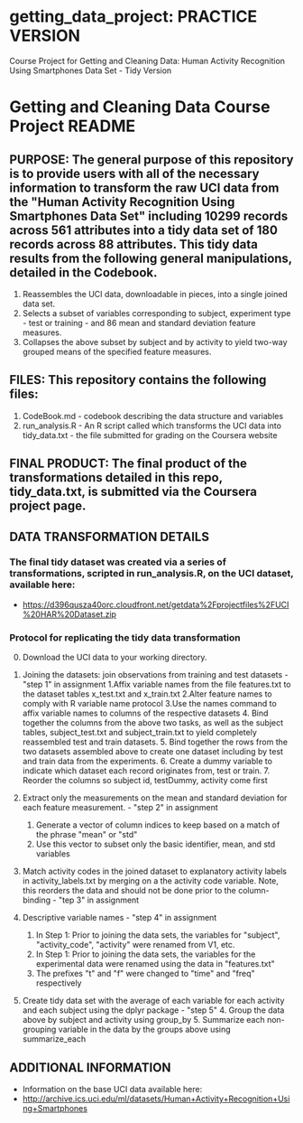 # getting_data_project: PRACTICE VERSION
Course Project for Getting and Cleaning Data: Human Activity Recognition Using Smartphones Data Set - Tidy Version
# Getting and Cleaning Data Course Project README

## PURPOSE: The general purpose of this repository is to provide users with all of the necessary information to transform the raw UCI data from the "Human Activity Recognition Using Smartphones Data Set" including 10299 records across 561 attributes into a tidy data set of 180 records across 88 attributes. This tidy data results from the following general manipulations, detailed in the Codebook. 
  1. Reassembles the UCI data, downloadable in pieces, into a single joined data set. 
  2. Selects a subset of variables corresponding to subject, experiment type - test or training - and 86 mean and standard deviation feature measures. 
  3. Collapses the above subset by subject and by activity to yield two-way grouped means of the specified feature measures. 

## FILES: This repository contains the following files: 
  1. CodeBook.md - codebook describing the data structure and variables
  2. run_analysis.R -  An R script called which transforms the UCI data into tidy_data.txt - the file submitted for grading on the Coursera website

## FINAL PRODUCT: The final product of the transformations detailed in this repo, tidy_data.txt, is submitted via the Coursera project page. 

## DATA TRANSFORMATION DETAILS

### The final tidy dataset was created via a series of transformations, scripted in run_analysis.R, on the UCI dataset, available here:
  * https://d396qusza40orc.cloudfront.net/getdata%2Fprojectfiles%2FUCI%20HAR%20Dataset.zip


### Protocol for replicating the tidy data transformation
0. Download the UCI data to your working directory. 
1. Joining the datasets: join observations from training and test datasets - "step 1" in assignment
    1.Affix variable names from the file features.txt to the dataset tables x_test.txt and x_train.txt
    2.Alter feature names to comply with R variable name protocol
    3.Use the names command to affix variable names to columns of the   respective datasets
    4. Bind together the columns from the above two tasks, as well as the subject tables, subject_test.txt and subject_train.txt to yield completely reassembled test and train datasets. 
    5. Bind together the rows from the two datasets assembled above to create one dataset including by test and train data from the experiments. 
    6. Create a dummy variable to indicate which dataset each record originates from, test or train. 
    7. Reorder the columns so subject id, testDummy, activity come first
    
2. Extract only the measurements on the mean and standard deviation for each feature measurement. - "step 2" in assignment
    1. Generate a vector of column indices to keep based on a match of the phrase "mean" or "std"
    2. Use this vector to subset only the basic identifier, mean, and std variables

3. Match activity codes in the joined dataset to explanatory activity labels in activity_labels.txt by merging on a the activity 
code variable. Note, this reorders the data and should not be done prior to the column-binding - "tep 3" in assignment

4. Descriptive variable names - "step 4" in assignment
    1. In Step 1: Prior to joining the data sets, the variables for "subject", "activity_code", "activity" were renamed from V1, etc.
    2. In Step 1: Prior to joining the data sets, the variables for the experimental data were renamed using the data in "features.txt"
    3. The prefixes "t" and "f" were changed to "time" and "freq" respectively
    
5. Create tidy data set with the average of each variable for each activity and each subject using the dplyr package - "step 5"
    4. Group the data above by subject and activity using group_by
    5. Summarize each non-grouping variable in the data by the groups above
      using summarize_each
    
    
## ADDITIONAL INFORMATION
  * Information on the base UCI data available here: 
  * http://archive.ics.uci.edu/ml/datasets/Human+Activity+Recognition+Using+Smartphones
